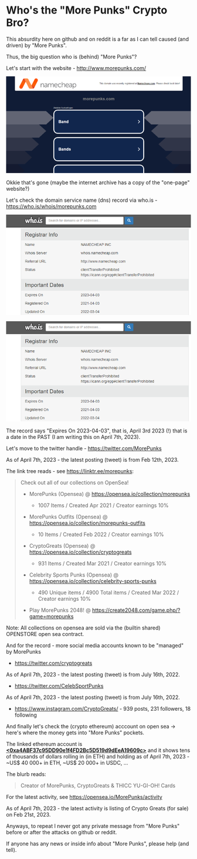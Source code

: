 #  Who's the "More Punks" Crypto Bro?

This absurdity here on github and on reddit
is a far as I can tell caused (and driven) by
"More Punks".

Thus, the big question who is (behind) "More Punks"?


Let's start with the website - <http://www.morepunks.com/>

![](i/morepunks-website-gone.png)

Okkie that's gone  (maybe the internet archive has a copy of the "one-page" website?)


Let's check the domain service name (dns) record via who.is - <https://who.is/whois/morepunks.com>

![](i/morepunks-whois-i.png)

![](i/morepunks-whois-i.png)


The record says "Expires On 2023-04-03",
that is, April 3rd 2023 (!) that is a date in the PAST  (I am writing this on April 7th, 2023).



Let's move to the twitter handle  - <https://twitter.com/MorePunks>

As of April 7th, 2023 - the latest posting (tweet) is from Feb 12th, 2023.

The link tree reads - see <https://linktr.ee/morepunks>:

> Check out all of our collections on OpenSea!
>
> - MorePunks (Opensea)     @ <https://opensea.io/collection/morepunks>
>   -  1007 Items / Created Apr 2021 /  Creator earnings 10%
>
> - MorePunks Outfits (Opensea)   @ <https://opensea.io/collection/morepunks-outfits>
>   - 10 Items  / Created Feb 2022 /  Creator earnings 10%
>
> - CryptoGreats (Opensea)   @ <https://opensea.io/collection/cryptogreats>
>   - 931 Items /  Created Mar 2021 / Creator earnings 10%
>
>
> - Celebrity Sports Punks (Opensea) @ <https://opensea.io/collection/celebrity-sports-punks>
>   - 490 Unique items / 4900 Total items / Created Mar 2022 / Creator earnings 10%
>
>
>
> - Play MorePunks 2048!   @ <https://create2048.com/game.php/?game=morepunks>


Note:  All collections on opensea are sold via the (builtin shared) OPENSTORE open sea contract.


And for the record - more social media accounts known to be "managed" by MorePunks

- <https://twitter.com/cryptogreats>

As of April 7th, 2023 - the latest posting (tweet) is from July 16th, 2022.

- <https://twitter.com/CelebSportPunks>

As of April 7th, 2023 - the latest posting (tweet) is from July 16th, 2022.


- <https://www.instagram.com/CryptoGreats/> - 939 posts, 231 followers, 18 following





And finally let's check the (crypto ethereum) acccount
on open sea ->  here's where the money gets into "More Punks" pockets.

The linked ethereum account is [**<0xa4ABF37c95DD90e1f4FD2Bc5D519d9dEeA19609c>**](https://etherscan.io/address/0xa4ABF37c95DD90e1f4FD2Bc5D519d9dEeA19609c)
and it shows tens of thousands of dollars rolling in (in ETH)
and holding as of April 7th, 2023 -  ~US$ 40 000+ in ETH, ~US$ 20 000+ in USDC, ...



The blurb reads:

> Creator of MorePunks, CryptoGreats & THICC YU-GI-OH! Cards


For the latest activity, see <https://opensea.io/MorePunks/activity>

As of April 7th, 2023 - the latest activity is listing of Crypto Greats (for sale) on Feb 21st, 2023.




Anyways, to repeat I never got any private message from "More Punks"
before or after the attacks on github or reddit.


If anyone has any news or inside info about "More Punks", please help (and tell).

